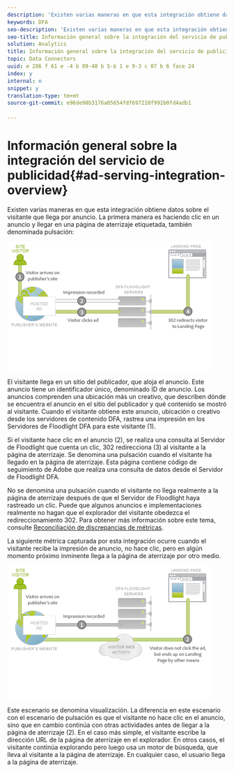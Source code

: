 ```yaml
---
description: 'Existen varias maneras en que esta integración obtiene datos sobre el visitante que llega por anuncio. La primera manera es haciendo clic en un anuncio y llegar en una página de aterrizaje etiquetada, también denominada pulsación '
keywords: DFA
seo-description: 'Existen varias maneras en que esta integración obtiene datos sobre el visitante que llega por anuncio. La primera manera es haciendo clic en un anuncio y llegar en una página de aterrizaje etiquetada, también denominada pulsación '
seo-title: Información general sobre la integración del servicio de publicidad
solution: Analytics
title: Información general sobre la integración del servicio de publicidad
topic: Data Connectors
uuid: e 286 f 61 e -4 b 09-48 b 5-b 1 e 9-3 c 07 b 6 face 24
index: y
internal: n
snippet: y
translation-type: tm+mt
source-git-commit: e96de98b3176a05654fdf697210f992b0fd4adb1

---
```



# Información general sobre la integración del servicio de publicidad{#ad-serving-integration-overview}

Existen varias maneras en que esta integración obtiene datos sobre el visitante que llega por anuncio. La primera manera es haciendo clic en un anuncio y llegar en una página de aterrizaje etiquetada, también denominada pulsación:

![](assets/Diagram1.png)

El visitante llega en un sitio del publicador, que aloja el anuncio. Este anuncio tiene un identificador único, denominado ID de anuncio. Los anuncios comprenden una ubicación más un creativo, que describen dónde se encuentra el anuncio en el sitio del publicador y qué contenido se mostró al visitante. Cuando el visitante obtiene este anuncio, ubicación o creativo desde los servidores de contenido DFA, rastrea una impresión en los Servidores de Floodlight DFA para este visitante (1).

Si el visitante hace clic en el anuncio (2), se realiza una consulta al Servidor de Floodlight que cuenta un clic, 302 redirecciona (3) al visitante a la página de aterrizaje. Se denomina una pulsación cuando el visitante ha llegado en la página de aterrizaje. Esta página contiene código de seguimiento de Adobe que realiza una consulta de datos desde el Servidor de Floodlight DFA. 

No se denomina una pulsación cuando el visitante no llega realmente a la página de aterrizaje después de que el Servidor de Floodlight haya rastreado un clic. Puede que algunos anuncios e implementaciones realmente no hagan que el explorador del visitante obedezca el redireccionamiento 302. Para obtener más información sobre este tema, consulte [Reconciliación de discrepancias de métricas](../dfa-data-connector-analytics/dfa-reconciling-metric-discrepancies/dfa-reconciling-metric-discrepancies.md#concept-8c31ebe761ca4b3fab1e3a18ef5d098f).

La siguiente métrica capturada por esta integración ocurre cuando el visitante recibe la impresión de anuncio, no hace clic, pero en algún momento próximo inminente llega a la página de aterrizaje por otro medio.

![](assets/Viewthrough.png)

Este escenario se denomina visualización. La diferencia en este escenario con el escenario de pulsación es que el visitante no hace clic en el anuncio, sino que en cambio continúa con otras actividades antes de llegar a la página de aterrizaje (2). En el caso más simple, el visitante escribe la dirección URL de la página de aterrizaje en el explorador. En otros casos, el visitante continúa explorando pero luego usa un motor de búsqueda, que lleva al visitante a la página de aterrizaje. En cualquier caso, el usuario llega a la página de aterrizaje.
